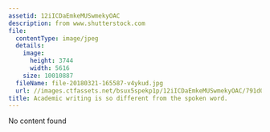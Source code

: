```yaml
---
assetid: 12iICDaEmkeMUSwmekyOAC
description: from www.shutterstock.com
file:
  contentType: image/jpeg
  details:
    image:
      height: 3744
      width: 5616
    size: 10010887
  fileName: file-20180321-165587-v4ykud.jpg
  url: //images.ctfassets.net/bsux5spekp1p/12iICDaEmkeMUSwmekyOAC/791d0c9a35f066339453b4f40dfb6aaa/file-20180321-165587-v4ykud.jpg
title: Academic writing is so different from the spoken word.
---
```

No content found